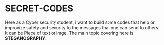 # SECRET-CODES
Here as a Cyber security student, i want to build some codes that help or improvize safety and security to the messages that one can send to others.
It can be Piece of text or imge. The main topic covering here is **STEGANOGRAPHY**.
